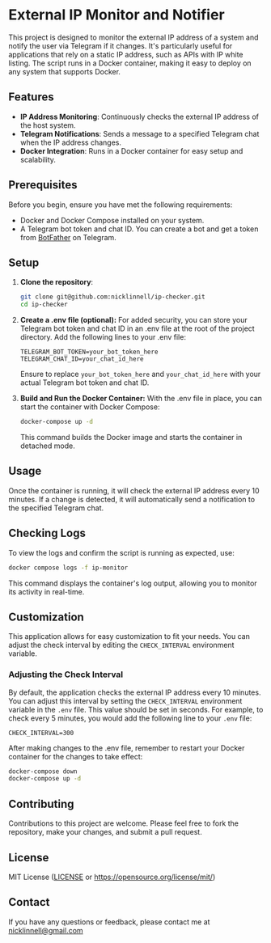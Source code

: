 # External IP Monitor and Notifier

This project is designed to monitor the external IP address of a system and
notify the user via Telegram if it changes. It's particularly useful for
applications that rely on a static IP address, such as APIs with IP
white listing. The script runs in a Docker container, making it easy to deploy
on any system that supports Docker.

## Features

- **IP Address Monitoring**: Continuously checks the external IP address of the host system.
- **Telegram Notifications**: Sends a message to a specified Telegram chat when the IP address changes.
- **Docker Integration**: Runs in a Docker container for easy setup and scalability.

## Prerequisites

Before you begin, ensure you have met the following requirements:

- Docker and Docker Compose installed on your system.
- A Telegram bot token and chat ID. You can create a bot and get a token from
  [BotFather](https://t.me/botfather) on Telegram.

## Setup

1.  **Clone the repository**:

    ```bash copy
    git clone git@github.com:nicklinnell/ip-checker.git
    cd ip-checker
    ```

1.  **Create a .env file (optional):**
    For added security, you can store your Telegram bot token and chat ID in an .env
    file at the root of the project directory. Add the following lines to your .env file:

    ```text copy
    TELEGRAM_BOT_TOKEN=your_bot_token_here
    TELEGRAM_CHAT_ID=your_chat_id_here
    ```

    Ensure to replace `your_bot_token_here` and `your_chat_id_here` with your
    actual Telegram bot token and chat ID.

1.  **Build and Run the Docker Container:**
    With the .env file in place, you can start the container with Docker Compose:
    ```bash copy
    docker-compose up -d
    ```
    This command builds the Docker image and starts the container in detached mode.

## Usage

Once the container is running, it will check the external IP address every 10
minutes. If a change is detected, it will automatically send a notification to
the specified Telegram chat.

## Checking Logs

To view the logs and confirm the script is running as expected, use:

```bash copy
docker compose logs -f ip-monitor
```

This command displays the container's log output, allowing you to monitor its
activity in real-time.

## Customization

This application allows for easy customization to fit your needs. You can
adjust the check interval by editing the `CHECK_INTERVAL` environment variable.

### Adjusting the Check Interval

By default, the application checks the external IP address every 10 minutes. You
can adjust this interval by setting the `CHECK_INTERVAL` environment variable in
the `.env` file. This value should be set in seconds. For example, to check
every 5 minutes, you would add the following line to your `.env` file:

```text copy
CHECK_INTERVAL=300
```

After making changes to the .env file, remember to restart your Docker container
for the changes to take effect:

```bash copy
docker-compose down
docker-compose up -d
```

## Contributing

Contributions to this project are welcome. Please feel free to fork the
repository, make your changes, and submit a pull request.

## License

MIT License ([LICENSE](LICENSE) or <https://opensource.org/license/mit/>)

## Contact

If you have any questions or feedback, please contact me at nicklinnell@gmail.com
